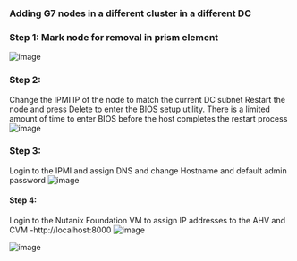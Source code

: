 ### Adding G7 nodes in a different cluster in a different DC

### Step 1: Mark node for removal in prism element
![image](https://github.com/securewithsam/Virtualization/assets/85324643/88dd0134-2ab0-40be-8c17-c13030cb4238)

### Step 2: 
Change the IPMI IP of the node to match the current DC subnet 
Restart the node and press Delete to enter the BIOS setup utility.
There is a limited amount of time to enter BIOS before the host completes the restart process
![image](https://github.com/securewithsam/Virtualization/assets/85324643/974abcb9-03a4-4c86-a7af-64c5c055bb26)

### Step 3:
Login to the IPMI and assign DNS and change Hostname and default admin password
![image](https://github.com/securewithsam/Virtualization/assets/85324643/ff94c1e1-7930-4442-a497-de563ce9dd0a)

#### Step 4:
Login to the Nutanix Foundation VM to assign IP addresses to the AHV and CVM -http://localhost:8000
![image](https://github.com/securewithsam/Virtualization/assets/85324643/925a3d1d-109b-464a-be32-702499b2ee5e)

![image](https://github.com/securewithsam/Virtualization/assets/85324643/a74760b6-483e-4a14-8fce-6933e9f2b08a)
